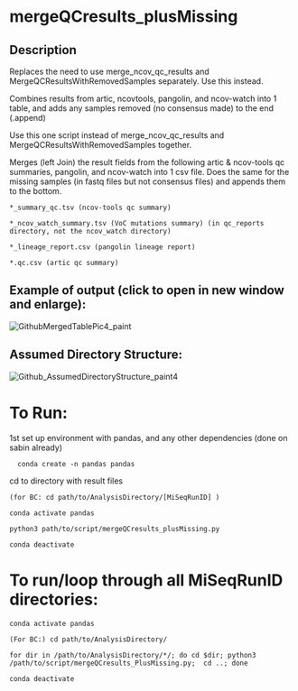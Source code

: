 # mergeQCresults_plusMissing

## Description
Replaces the need to use merge_ncov_qc_results and MergeQCResultsWithRemovedSamples separately. Use this instead. 

Combines results from artic, ncovtools, pangolin, and ncov-watch into 1 table, and adds any samples removed (no consensus made) to the end (.append)

Use this one script instead of merge_ncov_qc_results and MergeQCResultsWithRemovedSamples together. 

Merges (left Join) the result fields from the following artic & ncov-tools qc summaries, pangolin, and ncov-watch into 1 csv file. Does the same for the missing samples (in fastq files but not consensus files) and appends them to the bottom. 

    *_summary_qc.tsv (ncov-tools qc summary)

    *_ncov_watch_summary.tsv (VoC mutations summary) (in qc_reports directory, not the ncov_watch directory)

    *_lineage_report.csv (pangolin lineage report)

    *.qc.csv (artic qc summary)


## Example of output (click to open in new window and enlarge):

![GithubMergedTablePic4_paint](https://user-images.githubusercontent.com/72042148/109568525-e676d880-7a9b-11eb-8a7c-c830b917622b.png)



## Assumed Directory Structure:

![Github_AssumedDirectoryStructure_paint4](https://user-images.githubusercontent.com/72042148/109568432-c6471980-7a9b-11eb-928f-19019ad8ef31.png)




# To Run:

1st set up environment with pandas, and any other dependencies (done on sabin already)

      conda create -n pandas pandas 

cd to directory with result files

    (for BC: cd path/to/AnalysisDirectory/[MiSeqRunID] )

    conda activate pandas

    python3 path/to/script/mergeQCresults_plusMissing.py
    
    conda deactivate

# To run/loop through all MiSeqRunID directories:

    conda activate pandas

    (For BC:) cd path/to/AnalysisDirectory/

    for dir in /path/to/AnalysisDirectory/*/; do cd $dir; python3 /path/to/script/mergeQCresults_PlusMissing.py;  cd ..; done
    
    conda deactivate

